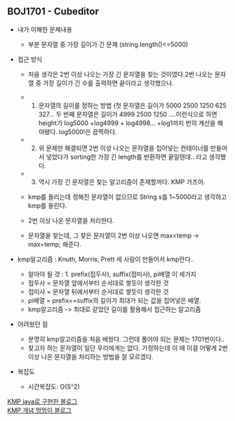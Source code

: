 ## BOJ1701 - Cubeditor

- 내가 이해한 문제내용
  - 부분 문자열 중 가장 길이가 긴 문제 (string.length()<=5000)
- 접근 방식
  - 처음 생각은 2번 이상 나오는 가장 긴 문자열을 찾는 것이였다.2번 나오는 문자열 중 가장 길이가 긴 수를 출력하면 끝이라고 생각했으나.
  - 1. 문자열의 길이를 정하는 방법 (첫 문자열은 길이가 5000 2500 1250 625 327... 두 번째 문자열은 길이가 4999 2500 1250 ....이런식으로 하면 height가 log5000 +log4999 + log4998... +log1까지 번의 계산을 해야됐다. log5000!은 끔찍하다.
  - 2. 위 문제만 해결되면 2번 이상 나오는 문자열을 집어넣는 컨테이너를 만들어서 넣었다가 sorting한 가장 긴 length를 반환하면 끝일텐데.. 라고 생각했다.
  - 3. 역시 가장 긴 문자열은 찾는 알고리즘이 존재할꺼다. KMP 가즈아.
  
  - kmp를 돌리는데 정해진 문자열이 없으므로 String s를 1~5000라고 생각하고 kmp를 돌린다.
  - 2번 이상 나온 문자열을 처리한다.
  - 문자열을 찾는데, 그 찾은 문자열이 2번 이상 나오면 max<temp -> max=temp; 해준다.
 
- kmp알고리즘 : Knuth, Morris, Prett 세 사람이 만들어서 kmp란다.. 
  - 알아야 될 것 : 1. prefix(접두사), suffix(접미사), pi배열 이 세가지
  - 접두사 = 문자열 앞에서부터 순서대로 쌓듯이 생각한 것 
  - 접미사 = 문자열 뒤에서부터 순서대로 쌓듯이 생각한 것
  - pi배열 = prefix==suffix의 길이가 최대가 되는 값을 집어넣은 배열.
  - kmp알고리즘 -> 최대로 같았던 길이를 활용해서 접근하는 알고리즘 
  
- 어려웠던 점
  - 분명히 kmp알고리즘을 처음 배웠다. 그런데 풀어야 되는 문제는 1701번이다..
  - 찾고자 하는 문자열이 일단 우리에게는 없다. 가정하는데 이 때 이걸 어떻게 2번 이상 나온 문자열을 처리하는 방법을 잘 모르겠다.
 
- 복잡도
  - 시간복잡도: O(S^2)


[KMP java로 구현한 블로그](https://mygumi.tistory.com/61)
<br>
[KMP 개념 멍멍이 블로그](https://bowbowbow.tistory.com/6)
